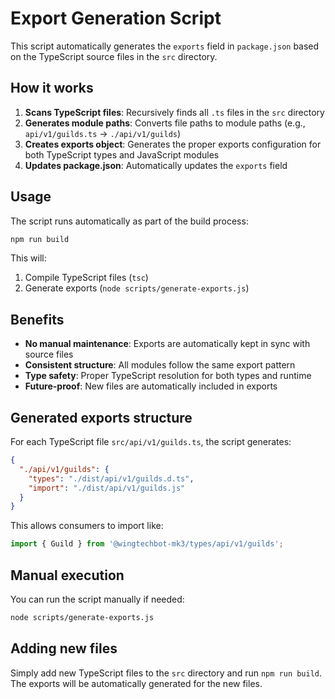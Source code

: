 # Export Generation Script

This script automatically generates the `exports` field in `package.json` based on the TypeScript source files in the `src` directory.

## How it works

1. **Scans TypeScript files**: Recursively finds all `.ts` files in the `src` directory
2. **Generates module paths**: Converts file paths to module paths (e.g., `api/v1/guilds.ts` → `./api/v1/guilds`)
3. **Creates exports object**: Generates the proper exports configuration for both TypeScript types and JavaScript modules
4. **Updates package.json**: Automatically updates the `exports` field

## Usage

The script runs automatically as part of the build process:

```bash
npm run build
```

This will:

1. Compile TypeScript files (`tsc`)
2. Generate exports (`node scripts/generate-exports.js`)

## Benefits

- **No manual maintenance**: Exports are automatically kept in sync with source files
- **Consistent structure**: All modules follow the same export pattern
- **Type safety**: Proper TypeScript resolution for both types and runtime
- **Future-proof**: New files are automatically included in exports

## Generated exports structure

For each TypeScript file `src/api/v1/guilds.ts`, the script generates:

```json
{
  "./api/v1/guilds": {
    "types": "./dist/api/v1/guilds.d.ts",
    "import": "./dist/api/v1/guilds.js"
  }
}
```

This allows consumers to import like:

```typescript
import { Guild } from '@wingtechbot-mk3/types/api/v1/guilds';
```

## Manual execution

You can run the script manually if needed:

```bash
node scripts/generate-exports.js
```

## Adding new files

Simply add new TypeScript files to the `src` directory and run `npm run build`. The exports will be automatically generated for the new files.
